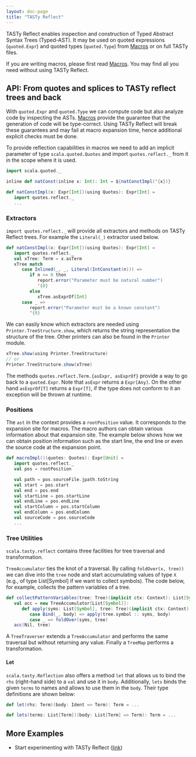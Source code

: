 ```yaml
---
layout: doc-page
title: "TASTy Reflect"
---
```


TASTy Reflect enables inspection and construction of Typed Abstract Syntax Trees
(Typed-AST). It may be used on quoted expressions (`quoted.Expr`) and quoted
types (`quoted.Type`) from [Macros](./macros.md) or on full TASTy files.

If you are writing macros, please first read [Macros](./macros.md).
You may find all you need without using TASTy Reflect.


## API: From quotes and splices to TASTy reflect trees and back

With `quoted.Expr` and `quoted.Type` we can compute code but also analyze code
by inspecting the ASTs. [Macros](./macros.md) provide the guarantee that the
generation of code will be type-correct. Using TASTy Reflect will break these
guarantees and may fail at macro expansion time, hence additional explicit
checks must be done.

To provide reflection capabilities in macros we need to add an implicit
parameter of type `scala.quoted.Quotes` and import `quotes.reflect._` from it in
the scope where it is used.

```scala
import scala.quoted._

inline def natConst(inline x: Int): Int = ${natConstImpl('{x})}

def natConstImpl(x: Expr[Int])(using Quotes): Expr[Int] =
   import quotes.reflect._
   ...
```

### Extractors

`import quotes.reflect._` will provide all extractors and methods on TASTy Reflect
trees. For example the `Literal(_)` extractor used below.

```scala
def natConstImpl(x: Expr[Int])(using Quotes): Expr[Int] =
   import quotes.reflect._
   val xTree: Term = x.asTerm
   xTree match
      case Inlined(_, _, Literal(IntConstant(n))) =>
         if n <= 0 then
            report.error("Parameter must be natural number")
            '{0}
         else
            xTree.asExprOf[Int]
      case _ =>
         report.error("Parameter must be a known constant")
         '{0}
```

We can easily know which extractors are needed using `Printer.TreeStructure.show`, which returns the string representation the structure of the tree. Other printers can also be found in the `Printer` module.

```scala
xTree.show(using Printer.TreeStructure)
// or
Printer.TreeStructure.show(xTree)
```


The methods `quotes.reflect.Term.{asExpr, asExprOf}` provide a way to go back to a `quoted.Expr`.
Note that `asExpr` returns a `Expr[Any]`.
On the other hand `asExprOf[T]` returns a `Expr[T]`, if the type does not conform to it an exception will be thrown at runtime.


### Positions

The `ast` in the context provides a `rootPosition` value. It corresponds to
the expansion site for macros. The macro authors can obtain various information about that
expansion site. The example below shows how we can obtain position information
such as the start line, the end line or even the source code at the expansion
point.

```scala
def macroImpl()(quotes: Quotes): Expr[Unit] =
   import quotes.reflect._
   val pos = rootPosition

   val path = pos.sourceFile.jpath.toString
   val start = pos.start
   val end = pos.end
   val startLine = pos.startLine
   val endLine = pos.endLine
   val startColumn = pos.startColumn
   val endColumn = pos.endColumn
   val sourceCode = pos.sourceCode
   ...
```

### Tree Utilities

`scala.tasty.reflect` contains three facilities for tree traversal and
transformation.

`TreeAccumulator` ties the knot of a traversal. By calling `foldOver(x, tree))`
we can dive into the `tree` node and start accumulating values of type `X` (e.g.,
of type List[Symbol] if we want to collect symbols). The code below, for
example, collects the pattern variables of a tree.

```scala
def collectPatternVariables(tree: Tree)(implicit ctx: Context): List[Symbol] =
   val acc = new TreeAccumulator[List[Symbol]]:
      def apply(syms: List[Symbol], tree: Tree)(implicit ctx: Context) = tree match
         case Bind(_, body) => apply(tree.symbol :: syms, body)
         case _ => foldOver(syms, tree)
   acc(Nil, tree)
```

A `TreeTraverser` extends a `TreeAccumulator` and performs the same traversal
but without returning any value. Finally a `TreeMap` performs a transformation.

#### Let

`scala.tasty.Reflection` also offers a method `let` that allows us
to bind the `rhs` (right-hand side) to a `val` and use it in `body`. Additionally, `lets` binds
the given `terms` to names and allows to use them in the `body`. Their type definitions
are shown below:

```scala
def let(rhs: Term)(body: Ident => Term): Term = ...

def lets(terms: List[Term])(body: List[Term] => Term): Term = ...
```

## More Examples

* Start experimenting with TASTy Reflect ([link](https://github.com/nicolasstucki/tasty-reflection-exercise))
